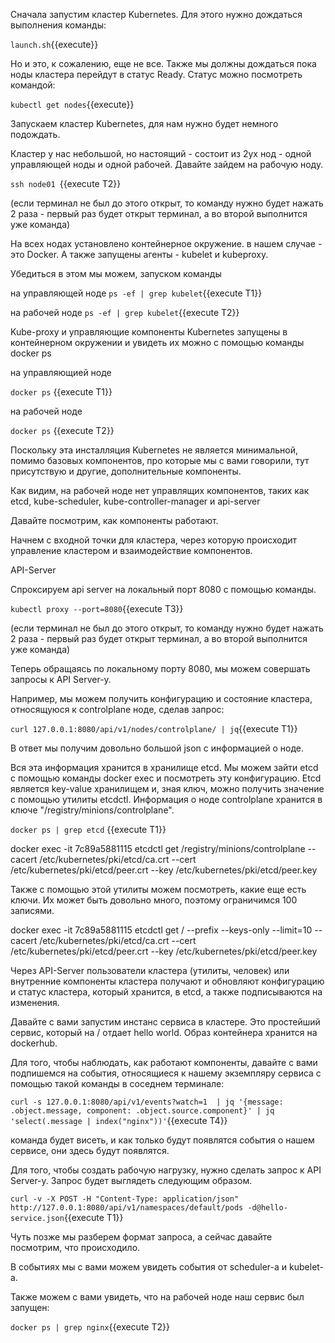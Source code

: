 Сначала запустим кластер Kubernetes. Для этого нужно дождаться выполнения команды:

`launch.sh`{{execute}}

Но и это, к сожалению, еще не все. Также мы должны дождаться пока ноды кластера перейдут в статус Ready. Статус можно посмотреть командой:

`kubectl get nodes`{{execute}}

Запускаем кластер Kubernetes, для нам нужно будет немного подождать.

Кластер у нас небольшой, но настоящий - состоит из 2ух нод - одной управляющей ноды и одной рабочей. Давайте зайдем на рабочую ноду. 

`ssh node01 `{{execute T2}}

(если терминал не был до этого открыт, то команду нужно будет нажать 2 раза - первый раз будет открыт терминал, а во второй выполнится уже команда)
 
На всех нодах установлено контейнерное окружение. в нашем случае - это Docker. А также запущены агенты - kubelet и kubeproxy. 

Убедиться в этом мы можем, запуском команды 

на управляющей ноде
`ps -ef | grep kubelet`{{execute T1}}

на рабочей ноде
`ps -ef | grep kubelet`{{execute T2}}

Kube-proxy и управляющие компоненты Kubernetes запущены в контейнерном окружении и увидеть их можно с помощью команды docker ps 

на управляющией ноде

`docker ps` {{execute T1}}

на рабочей ноде

`docker ps` {{execute T2}}

Поскольку эта инсталляция Kubernetes не является минимальной, помимо базовых компонентов, про которые мы с вами говорили, тут присутствую и другие, дополнительные компоненты. 

Как видим, на рабочей ноде нет управлящих компонентов, таких как etcd, kube-scheduler, kube-controller-manager и api-server 

Давайте посмотрим, как компоненты работают. 

Начнем с входной точки для кластера, через которую происходит управление кластером и взаимодействие компонентов.

API-Server

Спроксируем api server на локальный порт 8080 с помощью команды.

`kubectl proxy --port=8080`{{execute T3}}

(если терминал не был до этого открыт, то команду нужно будет нажать 2 раза - первый раз будет открыт терминал, а во второй выполнится уже команда)

Теперь обращаясь по локальному порту 8080, мы можем совершать запросы к API Server-у.

Например, мы можем получить конфигурацию и состояние кластера, относящуюся к controlplane ноде, сделав запрос:

`curl 127.0.0.1:8080/api/v1/nodes/controlplane/ | jq`{{execute T1}}

В ответ мы получим довольно большой json с информацией о ноде.

Вся эта информация хранится в хранилище etcd. Мы можем зайти etcd c помощью команды docker exec и посмотреть эту конфигурацию. Etcd является key-value хранилищем и, зная ключ, можно получить значение с помощью утилиты etcdctl. Информация о ноде controlplane хранится в ключе "/registry/minions/controlplane". 

`docker ps | grep etcd` {{execute T1}}

docker exec -it 7c89a5881115 etcdctl get /registry/minions/controlplane  --cacert /etc/kubernetes/pki/etcd/ca.crt --cert /etc/kubernetes/pki/etcd/peer.crt  --key /etc/kubernetes/pki/etcd/peer.key


Также с помощью этой утилиты можем посмотреть, какие еще есть ключи. Их может быть довольно много, поэтому ограничимся 100 записями.

docker exec -it 7c89a5881115 etcdctl get / --prefix --keys-only --limit=10 --cacert /etc/kubernetes/pki/etcd/ca.crt --cert /etc/kubernetes/pki/etcd/peer.crt  --key /etc/kubernetes/pki/etcd/peer.key

Через API-Server пользователи кластера (утилиты, человек) или внутренние компоненты кластера получают и обновляют конфигурацию и статус кластера, который хранится, в etcd, а также подписываются на изменения. 

Давайте с вами запустим инстанс сервиса в кластере. Это простейший сервис, который на / отдает hello world. Образ контейнера хранится на dockerhub.  

Для того, чтобы наблюдать, как работают компоненты, давайте с вами подпишемся на события, относящиеся к нашему экземпляру сервиса с помощью такой команды в соседнем терминале:

`curl -s 127.0.0.1:8080/api/v1/events?watch=1  | jq '{message: .object.message, component: .object.source.component}' | jq 'select(.message | index("nginx"))'`{{execute T4}}

команда будет висеть, и как только будут появлятся события о нашем сервисе, они здесь будут появлятся. 

Для того, чтобы создать рабочую нагрузку, нужно сделать запрос к API Server-у.
Запрос будет выглядеть следующим образом.   

`curl -v -X POST -H "Content-Type: application/json" http://127.0.0.1:8080/api/v1/namespaces/default/pods -d@hello-service.json`{{execute T1}}

Чуть позже мы разберем формат запроса, а сейчас давайте посмотрим, что происходило. 

В событиях мы с вами можем увидеть события от scheduler-а и kubelet-a. 


Также можем с вами увидеть, что на рабочей ноде наш сервис был запущен:

`docker ps | grep nginx`{{execute T2}}
